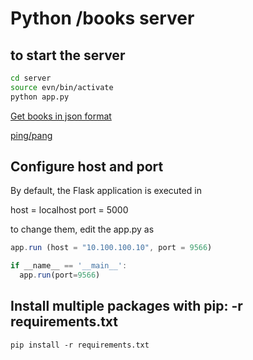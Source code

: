 # Python /books server

## to start the server
```bash
cd server
source evn/bin/activate
python app.py
```
[Get books in json format](http://localhost:5000/books)

[ping/pang](http://localhost:5000/ping)

## Configure host and port
By default, the Flask application is executed in

host = localhost
port = 5000

to change them, edit the app.py as
```js
app.run (host = "10.100.100.10", port = 9566)

if __name__ == '__main__':
  app.run(port=9566)
```

## Install multiple packages with pip: -r requirements.txt
```
pip install -r requirements.txt
```